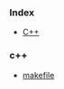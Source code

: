 ### Index

* [C++](#c++)

### c++

* [makefile](http://arkadiuszcwiek.pl/krotkie-wprowadzenie-do-gnu-make-czyli-jak-pisac-poprawne-makefile/)

